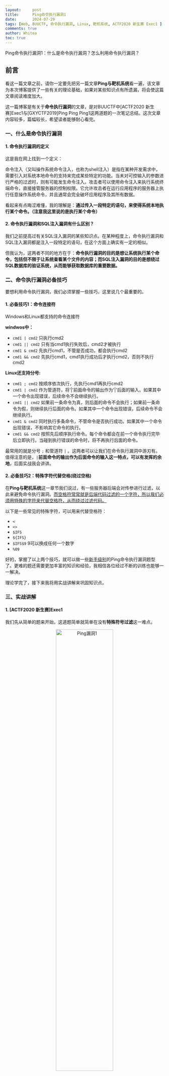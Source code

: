 ```yaml
---
layout:     post
title:      Ping命令执行漏洞1
date:       2024-07-29
tags: [Web, BUUCTF, 命令执行漏洞, Linux, 靶机系统, ACTF2020 新生赛 Exec1 ]
comments: true
author: Whitea
toc: true
---
```


Ping命令执行漏洞1：什么是命令执行漏洞？怎么利用命令执行漏洞？

<!-- more -->

## 前言
看这一篇文章之前，请你一定要先把另一篇文章**Ping与靶机系统**看一遍，该文章为本次博客提供了一些有关的理论基础，如果对某些知识点有所遗漏，将会使这篇文章阅读难度加大。

这一篇博客是有关于**命令执行漏洞**的文章，是对BUUCTF中[ACTF2020 新生赛]Exec1与[GXYCTF2019]Ping Ping Ping1这两道题的一次笔记总结。这次文章内容较多，篇幅较长，希望读者能够耐心看完。

### 一、什么是命令执行漏洞

#### 1. 命令执行漏洞的定义
   
这是我在网上找到一个定义：

命令注入（又叫操作系统命令注入，也称为shell注入）是指在某种开发需求中，需要引入对系统本地命令的支持来完成某些特定的功能。当未对可控输入的参数进行严格的过滤时，则有可能发生命令注入。攻击者可以使用命令注入来执行系统终端命令，直接接管服务器的控制权限。它允许攻击者在运行应用程序的服务器上执行任意操作系统命令，并且通常会完全破坏应用程序及其所有数据。

看起来有点晦涩难懂，我的理解是：**通过传入一段特定的语句，来使得系统本地执行某个命令。（注意我这里说的是执行某个命令）**

#### 2. 命令执行漏洞和SQL注入漏洞有什么区别？

我们之前提高过有关SQL注入漏洞的某些知识点。在某种程度上，命令执行漏洞和SQL注入漏洞都是注入一段特定的语句，在这个方面上确实有一定的相似。

但我认为，这两者不同的地方在于：**命令执行漏洞的目的是想让系统执行某个命令，包括但不限于让系统查看某个文件的内容；而SQL注入漏洞的目的是想绕过SQL数据库的验证系统，从而能够获取数据库的重要数据。**

### 二、命令执行漏洞必备技巧

要想利用命令执行漏洞，我们必须掌握一些技巧，这里说几个最重要的。

#### 1. 必备技巧1：命令连接符

Windows和Linux都支持的命令连接符

**windwos中：**
   - ` cmd1 | cmd2 ` 只执行cmd2
   - ` cmd1 || cmd2 ` 只有当cmd1执行失败后，cmd2才被执行
   - ` cmd1 & cmd2 ` 先执行cmd1，不管是否成功，都会执行cmd2
   - ` cmd1 && cmd2 ` 先执行cmd1，cmd1执行成功后才执行cmd2，否则不执行cmd2

**Linux还支持分号:**
   - ` cmd1 ; cmd2 ` 按顺序依次执行，先执行cmd1再执行cmd2 
   - ` cmd1 | cmd2 ` 作为管道符，将‘|’前面命令的输出作为'|'后面的输入。如果其中一个命令出现错误，后续命令不会继续执行。
   - ` cmd1 || cmd2 ` 如果前一条命令为真，则后面的命令不会执行；如果前一条命令为假，则继续执行后面的命令。如果其中一个命令出现错误，后续命令不会继续执行。
   - ` cmd1 & cmd2 ` 同时执行多条命令，不管命令是否执行成功。如果其中一个命令出现错误，不影响其它命令的执行。
   - ` cmd1 && cmd2 ` 按照先后顺序执行命令。每个命令都会在前一个命令执行完毕后立即执行。当碰到执行错误的命令时，将不再执行后面的命令。
 
 最常用的就是分号 `;` 和管道符 `|` 。这两者可以让我们在命令执行漏洞中游刃有。值得注意的是，`|`**前面命令的输出作为后面命令的输入这一特点，可以有发挥的余地**，后面实战我会讲讲。

#### 2. 必备技巧2：特殊字符代替空格(绕过空格)

在**Ping与靶机系统**这一章节我们说过，有一些服务器后端会对传参进行过滤，以此来避免命令执行漏洞。<u>而空格符常常就是后端代码过滤的一个字符，所以我们必须用特殊的字符来代替空格符，从而绕过过滤代码。</u>

以下是一些常见的特殊字符，可以用来代替空格符：
   - ` < ` 
   - ` <> `
   - ` $IFS `
   - ` ${IFS} `
   - ` $IFS$9 `    9可以换成任何一个数字
   - ` %09 `

好的，掌握了以上两个技巧，就可以做一些<u>新手级别</u>的Ping命令执行漏洞题型了。更难的题还需要更加丰富的知识和经验，我相信各位经过不断的训练也能够一一解决。

理论学完了，接下来我将用实战讲解来巩固知识点。

### 三、实战讲解

#### 1. [ACTF2020 新生赛]Exec1

我们先从简单的题来开始，这道题简单就简单在没有**特殊符号过滤**这一难点。

<div align=center><img src="../images/2024/07/29/ping_bug1/Ping漏洞1.png" alt="Ping漏洞1" border="0" width="60%" height="60%"></div>

先传入localhost测试靶机的系统

<div align=center><img src="../images/2024/07/29/ping_bug1/Ping漏洞2.png" alt="Ping漏洞2" border="0" width="75%" height="60%"></div>

返回的**ttl小于100**，因此靶机的系统为linux

我们先利用**必备技巧1：命令连接符**，利用linux中的` cmd1 ; cmd2 `这个技巧。

我们传入 **1;ls**  （这前面里的数字可以是任何一个，甚至不填都行，后面的ls就是linux的一个命令，即列出当前目录下的文件）

<div align=center><img src="../images/2024/07/29/ping_bug1/Ping漏洞3.png" alt="Ping漏洞3" border="0" width="75%" height="60%"></div>

记得我们**Ping与靶机系统**那一篇里面讲的，我这里就不重复了。靶机的后端有一个非常关键的代码，这里举一个大概的例子。

就是：`shell_exec('ping -c 3' . $ip);`

当我们用 **1;ls** 替换掉 `shell_exec('ping -c 3' . $ip);` 中的 ` $ip `。

<u>原语句就会变成  ` shell_exec('ping -c 3' . 1;ls); ` (这里面的 ` . ` 是PHP语言连接字符串的符号)。拼接后就是 ` ping -c 3 1;ls ` （仔细看其实就是 **cmd1;cmd2** 结构）</u>

<u>也就是说，我们让系统执行了一个命令，即 先 ` ping -c 3 1 ` 返回与ip地址为1的有关信息，而且是返回3次;再执行另一个命令 ` ls ` ，列出当前目录下的文件。</u>

执行一下，我们看看是不是和理论所想的那样一模一样，

<div align=center><img src="../images/2024/07/29/ping_bug1/Ping漏洞4.png" alt="Ping漏洞4" border="0" width="75%" height="60%"></div>

很好，一模一样。**PING 1 (0.0.0.1): 56 data bytes**就是与**ip为1**的有关信息，因为ip不存在所以只返回了一次就结束了。而下面的**index.php**则是当前目录下的一个文件。

我们懂了利用漏洞的原理，那么我们就可以想干什么就干什么了。

我们传入**1;ls ../../../**，让靶机的linux系统看看前面几级的目录

<div align=center><img src="../images/2024/07/29/ping_bug1/Ping漏洞5.png" alt="Ping漏洞5" border="0" width="75%" height="60%"></div>

这里看到了flag文件，用**cat命令**就行，输入**1;cat /flag** (注意是在根目录下了，要加/)

<div align=center><img src="../images/2024/07/29/ping_bug1/Ping漏洞6.png" alt="Ping漏洞6" border="0" width="80%" height="60%"></div>

结束！flag{7829c1fb-bc1c-48f1-87f1-def84750bc13}

## 结语

没错，现在到了结语了，因为篇幅太长了，于是另开一篇。。。。。。另一篇就做**Ping命令执行漏洞2**吧，未完待续。。。。。。
